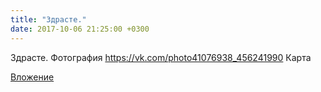 ```yaml
---
title: "Здрасте."
date: 2017-10-06 21:25:00 +0300
---
```


Здрасте.
Фотография
https://vk.com/photo41076938_456241990
Карта

[Вложение](https://vk.com/photo41076938_456241990)
